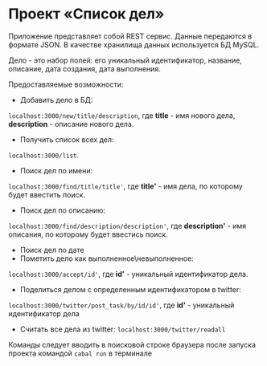 # **Проект «Список дел»** #

Приложение представляет собой REST сервис. Данные передаются в формате JSON. В качестве хранилища данных используется БД MySQL.

Дело - это набор полей: его уникальный идентификатор, название, описание, дата создания, дата выполнения.

Предоставляемые возможности:

* Добавить дело в БД:

`localhost:3000/new/title/description`, где **title** - имя нового дела, **description** - описание нового дела.  
* Получить список всех дел:

`localhost:3000/list`.
* Поиск дел по имени:

`localhost:3000/find/title/title'`, где **title'** - имя дела, по которому будет ввестить поиск.
* Поиск дел по описанию:

`localhost:3000/find/description/description'`, где **description'** - имя описания, по которому будет ввестись поиск.
* Поиск дел по дате
* Пометить дело как выполненное\невыполненное:

`localhost:3000/accept/id'`, где **id'** - уникальный идентификатор дела.
* Поделиться делом с определенным идентификатором в twitter:

`localhost:3000/twitter/post_task/by/id/id'`, где **id'** - уникальный идентификатор дела

* Считать все дела из twitter:
`localhost:3000/twitter/readall`

Команды следует вводить в поисковой строке браузера после запуска проекта командой `cabal run` в терминале
